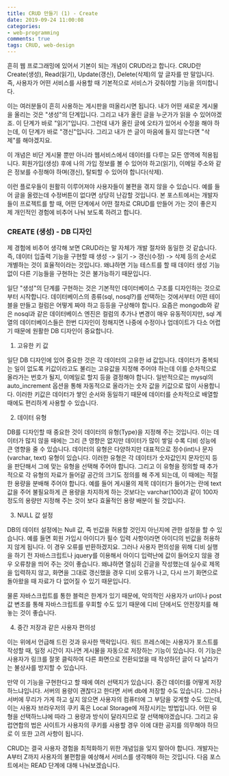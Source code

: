 ```yaml
---
title: CRUD 만들기 (1) - Create
date: 2019-09-24 11:00:08
categories:
- web-programming
comments: true
tags: CRUD, web-design
---
```


흔히 웹 프로그래밍에 있어서 기본이 되는 개념이 CRUD라고 합니다. CRUD란 Create(생성), Read(읽기), Update(갱신), Delete(삭제)의 앞 글자를 딴 말입니다. 즉, 사용자가 어떤 서비스를 사용할 때 기본적으로 서비스가 갖춰야할 기능을 의미합니다. 

이는 여러분들이 흔히 사용하는 게시판을 떠올리시면 됩니다. 내가 어떤 새로운 게시물을 올리는 것은 "생성"의 단계입니다. 그리고 내가 올린 글을 누군가가 읽을 수 있어야겠죠. 이 단계가 바로 "읽기"입니다. 그런데 내가 올린 글에 오타가 있어서 수정을 해야 하는데, 이 단계가 바로 "갱신"입니다. 그리고 내가 쓴 글이 마음에 들지 않는다면 "삭제"를 해야겠지요.

이 개념은 비단 게시물 뿐만 아니라 웹서비스에서 데이터를 다루는 모든 영역에 적용됩니다. 회원가입(생성) 후에 나의 가입 정보를 볼 수 있어야 하고(읽기), 이메일 주소와 같은 정보를 수정해야 하며(갱신), 탈퇴할 수 있어야 합니다(삭제). 

이런 플로우들이 원활히 이루어져야 사용자들이 불편을 겪지 않을 수 있습니다. 예를 들어 글을 올렸는데 수정버튼이 없다면 상당히 난감할 것입니다. 본 포스트에서는 개발자들이 프로젝트를 할 때, 어떤 단계에서 어떤 절차로 CRUD를 만들어 가는 것이 좋은지 제 개인적인 경험에 비추어 나눠 보도록 하려고 합니다.


### CREATE (생성) - DB 디자인


제 경험에 비추어 생각해 보면 CRUD라는 말 자체가 개발 절차와 동일한 것 같습니다. 즉, 데이터 입출력 기능을 구현할 때 생성 -> 읽기 -> 갱신(수정) -> 삭제 등의 순서로 개별하는 것이 효율적이라는 것입니다. 왜냐하면 기능 테스트를 할 때 데이터 생성 기능 없이 다른 기능들을 구현하는 것은 불가능하기 때문입니다. 

일단 "생성"의 단계를 구현하는 것은 기본적인 데이터베이스 구조를 디자인하는 것으로부터 시작합니다. 데이터베이스의 종류(sql, nosql?)를 선택하는 것에서부터 어떤 테이블을 만들고 컬럼은 어떻게 짜야 하고 등등을 구상해야 합니다. 요즘은 mongodb와 같은 nosql과 같은 데이터베이스 엔진은 컬럼의 추가나 변경이 매우 유동적이지만, sql 계열의 데이터베이스들은 한번 디자인이 정해지면 나중에 수정이나 업데이트가 다소 어렵기 때문에 원활한 DB 디자인이 중요합니다.


1. 고유한 키 값

일단 DB 디자인에 있어 중요한 것은 각 데이터의 고유한 id 값입니다. 데이터가 중복되는 일이 없도록 키값이라고도 불리는 고유값을 지정해 주어야 하는데 이를 순차적으로 올라가는 번호가 될지, 이메일로 할지 등을 결정해야 합니다. 일반적으로는 mysql의 auto_increment 옵션을 통해 자동적으로 올라가는 숫자 값을 키값으로 많이 사용합니다. 이러한 키값은 데이터가 쌓인 순서와 동일하기 때문에 데이터를 순차적으로 배열할 때에도 편리하게 사용할 수 있습니다. 


2. 데이터 유형

DB를 디자인할 때 중요한 것이 데이터의 유형(Type)을 지정해 주는 것입니다. 이는 데이터가 많지 않을 때에는 그리 큰 영향은 없지만 데이터가 많이 쌓일 수록 디비 성능에 큰 영향을 줄 수 있습니다. 데이터의 유형은 다양하지만 대표적으로 정수(int)나 문자(varchar, text) 유형이 있습니다. 이러한 유형은 각 데이터가 숫자값인지 문자인지 등을 판단해서 그에 맞는 유형을 선택해 주어야 합니다. 그리고 이 유형을 정의할 때 추가적으로 각 유형의 자료가 들어갈 공간의 크기도 정의를 해 주게 되는데, 이 때에는 적절한 용량을 분배해 주어야 합니다. 예를 들어 게시물의 제목 데이터가 들어가는 란에 text 값을 주어 불필요하게 큰 용량을 차지하게 하는 것보다는 varchar(100)과 같이 100자 정도의 용량만 지정해 주는 것이 보다 효율적인 용량 배분이 될 것입니다.


3. NULL 값 설정

DB의 데이터 설정에는 Null 값, 즉 빈값을 허용할 것인지 아닌지에 관한 설정을 할 수 있습니다. 예를 들면 회원 가입시 아이디가 필수 입력 사항이라면 아이디의 빈값을 허용하지 않게 됩니다. 이 경우 오류를 반환하겠지요. 그러나 사용자 편의성을 위해 디비 실행을 하기 전 자바스크립트나 jquery를 이용해서 아이디 입력난에 값이 들어오지 않을 경우 오류창을 띄어 주는 것이 좋습니다. 왜냐하면 열심히 긴글을 작성했는데 실수로 제목을 입력하지 않고, 화면을 그대로 갱신했을 경우 디비 오류가 나고, 다시 쓰기 화면으로 돌아왔을 때 자료가 다 없어질 수 있기 때문입니다. 

물론 자바스크립트를 통한 블럭은 한계가 있기 때문에, 악의적인 사용자가 url이나 post 값 변조를 통해 자바스크립트를 우회할 수도 있기 때문에 디비 단에서도 안전장치를 해 놓는 것이 좋습니다.


4. 중간 저장과 같은 사용자 편의성

이는 위에서 언급해 드린 것과 유사한 맥락입니다. 워드 프레스에는 사용자가 포스트를 작성할 때, 일정 시간이 지나면 게시물을 자동으로 저장하는 기능이 있습니다. 이 기능은 사용자가 링크를 잘못 클릭하여 다른 화면으로 전환되었을 때 작성하던 글이 다 날라가는 불상사를 방지할 수 있습니다. 

만약 이 기능을 구현한다고 할 때에 여러 선택지가 있습니다. 중간 데이터를 어떻게 저장하느냐입니다. 서버의 용량이 괜찮다고 한다면 서버 db에 저장할 수도 있습니다. 그러나 서버에 무리가 가게 하고 싶지 않으면 사용자의 컴퓨터에 그 부담을 갖게할 수도 있는데, 이는 사용자 브라우저의 쿠키 혹은 Local Storage에 저장시키는 방법입니다. 어떤 유형을 선택하느냐에 따라 그 용량과 방식이 달라지므로 잘 선택해야겠습니다. 그리고 유럽연합의 법은 사이트가 사용자의 쿠키를 사용할 경우 이에 대한 공지를 의무해야 하므로 이 또한 고려 사항이 됩니다.



CRUD는 결국 사용자 경험을 최적화하기 위한 개념임을 잊지 말아야 합니다. 개발자는 A부터 Z까지 사용자의 불편함을 예상해서 서비스를 생각해야 하는 것입니다. 다음 포스트에서는 READ 단계에 대해 나눠보겠습니다.



